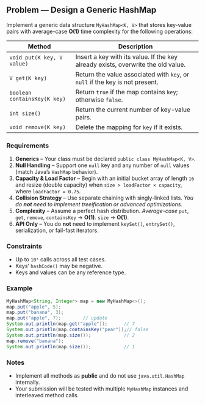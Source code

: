 ## Problem — Design a Generic HashMap

Implement a generic data structure `MyHashMap<K, V>` that stores key-value pairs with average-case **O(1)** time complexity for the following operations:

| Method                       | Description                                                                      |
| ---------------------------- | -------------------------------------------------------------------------------- |
| `void put(K key, V value)`   | Insert a key with its value. If the key already exists, overwrite the old value. |
| `V get(K key)`               | Return the value associated with `key`, or `null` if the key is not present.     |
| `boolean containsKey(K key)` | Return `true` if the map contains `key`; otherwise `false`.                      |
| `int size()`                 | Return the current number of key-value pairs.                                    |
| `void remove(K key)`         | Delete the mapping for `key` if it exists.                                       |

### Requirements

1. **Generics** – Your class must be declared `public class MyHashMap<K, V>`.
2. **Null Handling** – Support one `null` key and any number of `null` values (match Java’s `HashMap` behavior).
3. **Capacity & Load Factor** – Begin with an initial bucket array of length `16` and resize (double capacity) when `size > loadFactor × capacity`, where `loadFactor = 0.75`.
4. **Collision Strategy** – Use separate chaining with singly-linked lists.
   *You do **not** need to implement treeification or advanced optimizations.*
5. **Complexity** – Assume a perfect hash distribution.
   *Average-case* `put`, `get`, `remove`, `containsKey` → **O(1)**.
   `size` → **O(1)**.
6. **API Only** – You do **not** need to implement `keySet()`, `entrySet()`, serialization, or fail-fast iterators.

### Constraints

* Up to `10⁵` calls across all test cases.
* Keys’ `hashCode()` may be negative.
* Keys and values can be any reference type.

### Example

```java
MyHashMap<String, Integer> map = new MyHashMap<>();
map.put("apple", 5);
map.put("banana", 3);
map.put("apple", 7);        // update
System.out.println(map.get("apple"));      // 7
System.out.println(map.containsKey("pear"));// false
System.out.println(map.size());            // 2
map.remove("banana");
System.out.println(map.size());            // 1
```

### Notes

* Implement all methods as **public** and do not use `java.util.HashMap` internally.
* Your submission will be tested with multiple `MyHashMap` instances and interleaved method calls.
